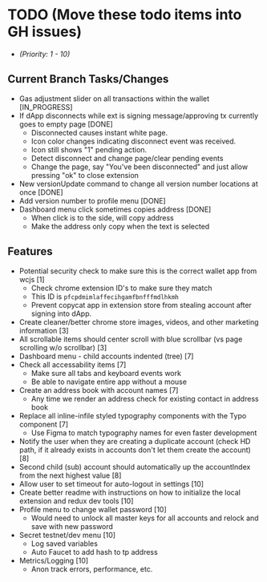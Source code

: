 # TODO (Move these todo items into GH issues)
* _(Priority: 1 - 10)_

## Current Branch Tasks/Changes
* Gas adjustment slider on all transactions within the wallet [IN_PROGRESS]
* If dApp disconnects while ext is signing message/approving tx currently goes to empty page [DONE]
  - Disconnected causes instant white page.
  - Icon color changes indicating disconnect event was received.
  - Icon still shows "1" pending action.
  - Detect disconnect and change page/clear pending events
  - Change the page, say "You've been disconnected" and just allow pressing "ok" to close extension
* New versionUpdate command to change all version number locations at once [DONE]
* Add version number to profile menu [DONE]
* Dashboard menu click sometimes copies address [DONE]
  - When click is to the side, will copy address
  - Make the address only copy when the text is selected

## Features
* Potential security check to make sure this is the correct wallet app from wcjs [1]
  - Check chrome extension ID's to make sure they match
  - This ID is `pfcpdmimlaffecihgamfbnfffmdlhkmh`
  - Prevent copycat app in extension store from stealing account after signing into dApp.
* Create cleaner/better chrome store images, videos, and other marketing information [3]
* All scrollable items should center scroll with blue scrollbar (vs page scrolling w/o scrollbar) [3]
* Dashboard menu - child accounts indented (tree) [7]
* Check all accessability items [7]
  - Make sure all tabs and keyboard events work
  - Be able to navigate entire app without a mouse
* Create an address book with account names [7]
  - Any time we render an address check for existing contact in address book
* Replace all inline-infile styled typography components with the Typo component [7]
  - Use Figma to match typography names for even faster development
* Notify the user when they are creating a duplicate account (check HD path, if it already exists in accounts don't let them create the account) [8]
* Second child (sub) account should automatically up the accountIndex from the next highest value [8]
* Allow user to set timeout for auto-logout in settings [10]
* Create better readme with instructions on how to initialize the local extension and redux dev tools [10]
* Profile menu to change wallet password [10]
  - Would need to unlock all master keys for all accounts and relock and save with new password
* Secret testnet/dev menu [10]
  - Log saved variables
  - Auto Faucet to add hash to tp address
* Metrics/Logging [10]
  - Anon track errors, performance, etc.
